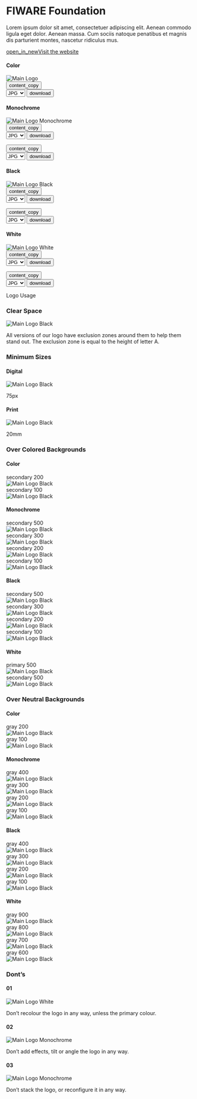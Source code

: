 <div id="social-meta">
<meta property="og:title" content="FIWARE Brand Guide" />
<meta property="og:description" content="These guidelines help you to use best our FIWARE brand assets." />
<meta property="og:type" content="documentation" />
<meta property="og:url" content="https://fiware-brand-guide.readthedocs.org" />
<meta property="og:image" content="https://www.fiware.org/wp-content/uploads/FF_Banner_General.png" />
</div>

<h1>FIWARE Foundation</h1>

Lorem ipsum dolor sit amet, consectetuer adipiscing elit. Aenean commodo ligula eget dolor. Aenean massa. Cum sociis natoque penatibus et magnis dis parturient montes, nascetur ridiculus mus.

<div class="primary-btn">
    <a href="https://www.fiware.org/foundation/" target="_blank"><span class="material-symbols-outlined">open_in_new</span>Visit the website</a>
</div>

<div class="section-container">
    <div class="main-container">
        <div class="title-container">
            <h4>Color</h4>
        </div>
        <div class="logo-container copy-content"><img src="https://www.fiware.org/custom/brand-guide/img/logo/fiware-foundation/logo-fiware-foundation.svg" alt="Main Logo" onContextMenu="return false;">
            <div class="dwl-container">
                <button class="copy" data-clipboard-text="https://www.fiware.org/custom/brand-guide/img/logo/fiware-foundation/logo-fiware-foundation.svg" data-original-title="Copied!"><span class="material-symbols-outlined">content_copy</span></button>
                <form onsubmit="this.action = document.getElementById('filename').value">
                    <select id="filename">
                        <option value="#">JPG</option>
                        <option value="#">PNG</option>
                        <option value="#">SVG</option>
                        <option value="#">EPS</option>
                    </select>
                    <input type="submit" value="download" class="material-symbols-outlined dwl" />
                </form>
            </div>
        </div>
    </div>
    <div class="grid">
        <div class="grid-items">
            <div class="col-3 scroll-x">
                <h4>Monochrome</h4>
                <div class="logo-container copy-content"><img src="https://www.fiware.org/custom/brand-guide/img/logo/fiware-foundation/logo-fiware-foundation-blue.svg" alt="Main Logo Monochrome" onContextMenu="return false;">
                    <div class="dwl-container-m">
                        <button class="copy" data-clipboard-text="https://www.fiware.org/custom/brand-guide/img/logo/fiware-foundation/logo-fiware-foundation-blue.svg" data-original-title="Copied!"><span class="material-symbols-outlined">content_copy</span></button>
                        <form onsubmit="this.action = document.getElementById('filename').value">
                            <select id="filename">
                                <option value="#">JPG</option>
                                <option value="#">PNG</option>
                                <option value="#">SVG</option>
                                <option value="#">EPS</option>
                            </select>
                            <input type="submit" value="download" class="material-symbols-outlined dwl" />
                        </form>
                    </div>
                </div>
                <div class="dwl-container">
                    <button class="copy" data-clipboard-text="https://www.fiware.org/custom/brand-guide/img/logo/fiware-foundation/logo-fiware-foundation-blue.svg" data-original-title="Copied!"><span class="material-symbols-outlined">content_copy</span></button>
                    <form onsubmit="this.action = document.getElementById('filename').value">
                        <select id="filename">
                            <option value="#">JPG</option>
                            <option value="#">PNG</option>
                            <option value="#">SVG</option>
                            <option value="#">EPS</option>
                        </select>
                        <input type="submit" value="download" class="material-symbols-outlined dwl" />
                    </form>
                </div>
            </div>
            <div class="col-3 scroll-x">
                <h4>Black</h4>
                <div class="logo-container copy-content"><img src="https://www.fiware.org/custom/brand-guide/img/logo/fiware-foundation/logo-fiware-foundation-black.svg" alt="Main Logo Black" onContextMenu="return false;">
                    <div class="dwl-container-m">
                        <button class="copy" data-clipboard-text="https://www.fiware.org/custom/brand-guide/img/logo/fiware-foundation/logo-fiware-foundation-black.svg" data-original-title="Copied!"><span class="material-symbols-outlined">content_copy</span></button>
                        <form onsubmit="this.action = document.getElementById('filename').value">
                            <select id="filename">
                                <option value="#">JPG</option>
                                <option value="#">PNG</option>
                                <option value="#">SVG</option>
                                <option value="#">EPS</option>
                            </select>
                            <input type="submit" value="download" class="material-symbols-outlined dwl" />
                        </form>
                    </div>
                </div>
                <div class="dwl-container">
                    <button class="copy" data-clipboard-text="https://www.fiware.org/custom/brand-guide/img/logo/fiware-foundation/logo-fiware-foundation-black.svg" data-original-title="Copied!"><span class="material-symbols-outlined">content_copy</span></button>
                    <form onsubmit="this.action = document.getElementById('filename').value">
                        <select id="filename">
                            <option value="#">JPG</option>
                            <option value="#">PNG</option>
                            <option value="#">SVG</option>
                            <option value="#">EPS</option>
                        </select>
                        <input type="submit" value="download" class="material-symbols-outlined dwl" />
                    </form>
                </div>
            </div>
            <div class="col-3 scroll-x">
                <h4>White</h4>
                <div class="logo-container negative copy-content"><img src="https://www.fiware.org/custom/brand-guide/img/logo/fiware-foundation/logo-fiware-foundation-white.svg" alt="Main Logo White" onContextMenu="return false;">
                    <div class="dwl-container-m">
                        <button class="copy ico-negative" data-clipboard-text="https://www.fiware.org/custom/brand-guide/img/logo/fiware-foundation/logo-fiware-foundation-white.svg" data-original-title="Copied!"><span class="material-symbols-outlined">content_copy</span></button>
                        <form onsubmit="this.action = document.getElementById('filename').value">
                            <select id="filename">
                                <option value="#">JPG</option>
                                <option value="#">PNG</option>
                                <option value="#">SVG</option>
                                <option value="#">EPS</option>
                            </select>
                            <input type="submit" value="download" class="material-symbols-outlined dwl" />
                        </form>
                    </div>
                </div>
                <div class="dwl-container">
                    <button class="copy" data-clipboard-text="https://www.fiware.org/custom/brand-guide/img/logo/fiware-foundation/logo-fiware-foundation-white.svg" data-original-title="Copied!"><span class="material-symbols-outlined">content_copy</span></button>
                    <form onsubmit="this.action = document.getElementById('filename').value">
                        <select id="filename">
                            <option value="#">JPG</option>
                            <option value="#">PNG</option>
                            <option value="#">SVG</option>
                            <option value="#">EPS</option>
                        </select>
                        <input type="submit" value="download" class="material-symbols-outlined dwl" />
                    </form>
                </div>
            </div>
        </div>
    </div>
</div>

<div class="logo-usage-container">
    <div class="logo-usage">Logo Usage</div>
    <div class="container">
        <div class="col-2">
            <h3>Clear Space</h3>
            <div  class="logo-container no-attributes"><img src="https://www.fiware.org/custom/brand-guide/img/logo/fiware-foundation/usage/logo-fiware-foundation-clear-zone.svg" alt="Main Logo Black" onContextMenu="return false;"></div>
            <p>All versions of our logo have exclusion zones around them to help them stand out. The exclusion zone is equal to the height of letter A.</p>
        </div>
        <div class="col-2">
            <h3>Minimum Sizes</h3>
            <div class="grid wrap">
                <div class="grid-item">
                    <h4>Digital</h4>
                    <div id="logo-fiware-foundation-min-width" class="logo-container no-attributes"><img src="https://www.fiware.org/custom/brand-guide/img/logo/fiware-foundation/logo-fiware-foundation-black.svg" alt="Main Logo Black" onContextMenu="return false;"></div>
                    <p>75px</p>
                </div>
                <div class="grid-item">
                    <h4>Print</h4>
                    <div id="logo-fiware-foundation-min-width" class="logo-container no-attributes"><img src="https://www.fiware.org/custom/brand-guide/img/logo/fiware-foundation/logo-fiware-foundation-black.svg" alt="Main Logo Black" onContextMenu="return false;"></div>
                    <p>20mm</p>
                </div>
            </div>
        </div>
    </div>
    <div class="section-container">
        <div class="module-container">
            <div class="title-container">
                <h3 class="title-section">Over Colored Backgrounds</h3>
                <h4>Color</h4>
            </div>
            <div class="grid">
            <div class="grid-items">
                <div class="col-4 scroll-x logo-background">
                    <div class="logo-container over-background bg-secondary-200" >
                        <div class="colour-label-s">secondary 200</div>
                        <img src="https://www.fiware.org/custom/brand-guide/img/logo/fiware-foundation/logo-fiware-foundation.svg" alt="Main Logo Black" onContextMenu="return false;">
                    </div>
                </div>
                <div class="col-4 scroll-x logo-background">
                    <div class="logo-container over-background bg-secondary-100">
                        <div class="colour-label-s">secondary 100</div>
                        <img src="https://www.fiware.org/custom/brand-guide/img/logo/fiware-foundation/logo-fiware-foundation.svg" alt="Main Logo Black" onContextMenu="return false;">
                    </div>
                </div>
            </div>
            </div>
        </div>
        <div class="module-container">
            <div class="title-container">
                <h4>Monochrome</h4>
            </div>
            <div class="grid">
            <div class="grid-items">
                <div class="col-4 scroll-x logo-background">
                    <div class="logo-container over-background bg-secondary-500">
                        <div class="colour-label-s">secondary 500</div>
                        <img src="https://www.fiware.org/custom/brand-guide/img/logo/fiware-foundation/logo-fiware-foundation-blue.svg" alt="Main Logo Black" onContextMenu="return false;">
                    </div>
                </div>
                <div class="col-4 scroll-x logo-background">
                    <div class="logo-container over-background bg-secondary-300">
                        <div class="colour-label-s">secondary 300</div>
                        <img src="https://www.fiware.org/custom/brand-guide/img/logo/fiware-foundation/logo-fiware-foundation-blue.svg" alt="Main Logo Black" onContextMenu="return false;">
                    </div>
                </div>
                <div class="col-4 scroll-x logo-background">
                    <div class="logo-container over-background bg-secondary-200">
                        <div class="colour-label-s">secondary 200</div>
                        <img src="https://www.fiware.org/custom/brand-guide/img/logo/fiware-foundation/logo-fiware-foundation-blue.svg" alt="Main Logo Black" onContextMenu="return false;">
                    </div>
                </div>
                <div class="col-4 scroll-x logo-background">
                    <div class="logo-container over-background bg-secondary-100">
                        <div class="colour-label-s">secondary 100</div>
                        <img src="https://www.fiware.org/custom/brand-guide/img/logo/fiware-foundation/logo-fiware-foundation-blue.svg" alt="Main Logo Black" onContextMenu="return false;">
                    </div>
                </div>
            </div>
            </div>
        </div>
        <div class="module-container">
            <div class="title-container">
                <h4>Black</h4>
            </div>
            <div class="grid">
            <div class="grid-items">
                <div class="col-4 scroll-x logo-background">
                    <div class="logo-container over-background bg-secondary-500">
                        <div class="colour-label-s">secondary 500</div>
                        <img src="https://www.fiware.org/custom/brand-guide/img/logo/fiware-foundation/logo-fiware-foundation-black.svg" alt="Main Logo Black" onContextMenu="return false;">
                    </div>
                </div>
                <div class="col-4 scroll-x logo-background">
                    <div class="logo-container over-background bg-secondary-300">
                        <div class="colour-label-s">secondary 300</div>
                        <img src="https://www.fiware.org/custom/brand-guide/img/logo/fiware-foundation/logo-fiware-foundation-black.svg" alt="Main Logo Black" onContextMenu="return false;">
                    </div>
                </div>
                <div class="col-4 scroll-x logo-background">
                    <div class="logo-container over-background bg-secondary-200">
                        <div class="colour-label-s">secondary 200</div>
                        <img src="https://www.fiware.org/custom/brand-guide/img/logo/fiware-foundation/logo-fiware-foundation-black.svg" alt="Main Logo Black" onContextMenu="return false;">
                    </div>
                </div>
                <div class="col-4 scroll-x logo-background">
                    <div class="logo-container over-background bg-secondary-100">
                        <div class="colour-label-s">secondary 100</div>
                        <img src="https://www.fiware.org/custom/brand-guide/img/logo/fiware-foundation/logo-fiware-foundation-black.svg" alt="Main Logo Black" onContextMenu="return false;">
                    </div>
                </div>
            </div>
            </div>
        </div>
        <div class="module-container">
            <div class="title-container">
                <h4>White</h4>
            </div>
            <div class="grid">
            <div class="grid-items">
                <div class="col-4 scroll-x logo-background">
                    <div class="logo-container over-background bg-primary-500">
                        <div class="colour-label-s negative">primary 500</div>
                        <img src="https://www.fiware.org/custom/brand-guide/img/logo/fiware-foundation/logo-fiware-foundation-white.svg" alt="Main Logo Black" onContextMenu="return false;">
                    </div>
                </div>
                <div class="col-4 scroll-x logo-background">
                    <div class="logo-container over-background bg-secondary-500">
                        <div class="colour-label-s negative">secondary 500</div>
                    <img src="https://www.fiware.org/custom/brand-guide/img/logo/fiware-foundation/logo-fiware-foundation-white.svg" alt="Main Logo Black" onContextMenu="return false;">
                    </div>
                </div>
            </div>
            </div>
        </div>
    </div>
    <div class="section-container">
        <div class="module-container">
            <div class="title-container">
                <h3 class="title-section">Over Neutral Backgrounds</h3>
                <h4>Color</h4>
            </div>
            <div class="grid">
            <div class="grid-items">
                <div class="col-4 scroll-x logo-background">
                    <div class="logo-container over-background bg-gray-200">
                        <div class="colour-label-s">gray 200</div>
                        <img src="https://www.fiware.org/custom/brand-guide/img/logo/fiware-foundation/logo-fiware-foundation.svg" alt="Main Logo Black" onContextMenu="return false;">
                    </div>
                </div>
                <div class="col-4 scroll-x logo-background">
                    <div class="logo-container over-background bg-gray-100">
                        <div class="colour-label-s">gray 100</div>
                        <img src="https://www.fiware.org/custom/brand-guide/img/logo/fiware-foundation/logo-fiware-foundation.svg" alt="Main Logo Black" onContextMenu="return false;">
                    </div>
                </div>
            </div>
            </div>
        </div>
        <div class="module-container">
            <div class="title-container">
                <h4>Monochrome</h4>
            </div>
            <div class="grid">
            <div class="grid-items">
                <div class="col-4 scroll-x logo-background">
                    <div class="logo-container over-background bg-gray-400">
                        <div class="colour-label-s">gray 400</div>
                        <img src="https://www.fiware.org/custom/brand-guide/img/logo/fiware-foundation/logo-fiware-foundation-blue.svg" alt="Main Logo Black" onContextMenu="return false;">
                    </div>
                </div>
                <div class="col-4 scroll-x logo-background">
                    <div class="logo-container over-background bg-gray-300">
                        <div class="colour-label-s">gray 300</div>
                        <img src="https://www.fiware.org/custom/brand-guide/img/logo/fiware-foundation/logo-fiware-foundation-blue.svg" alt="Main Logo Black" onContextMenu="return false;">
                    </div>
                </div>
                <div class="col-4 scroll-x logo-background">
                    <div class="logo-container over-background bg-gray-200">
                        <div class="colour-label-s">gray 200</div>
                        <img src="https://www.fiware.org/custom/brand-guide/img/logo/fiware-foundation/logo-fiware-foundation-blue.svg" alt="Main Logo Black" onContextMenu="return false;">
                    </div>
                </div>
                <div class="col-4 scroll-x logo-background">
                    <div class="logo-container over-background bg-gray-100">
                        <div class="colour-label-s">gray 100</div>
                        <img src="https://www.fiware.org/custom/brand-guide/img/logo/fiware-foundation/logo-fiware-foundation-blue.svg" alt="Main Logo Black" onContextMenu="return false;">
                    </div>
                </div>
            </div>
            </div>
        </div>
        <div class="module-container">
            <div class="title-container">
                <h4>Black</h4>
            </div>
            <div class="grid">
            <div class="grid-items">
                <div class="col-4 scroll-x logo-background">
                    <div class="logo-container over-background bg-gray-400">
                        <div class="colour-label-s">gray 400</div>
                        <img src="https://www.fiware.org/custom/brand-guide/img/logo/fiware-foundation/logo-fiware-foundation-black.svg" alt="Main Logo Black" onContextMenu="return false;">
                    </div>
                </div>
                <div class="col-4 scroll-x logo-background">
                    <div class="logo-container over-background bg-gray-300">
                        <div class="colour-label-s">gray 300</div>
                        <img src="https://www.fiware.org/custom/brand-guide/img/logo/fiware-foundation/logo-fiware-foundation-black.svg" alt="Main Logo Black" onContextMenu="return false;">
                    </div>
                </div>
                <div class="col-4 scroll-x logo-background">
                    <div class="logo-container over-background bg-gray-200">
                        <div class="colour-label-s">gray 200</div>
                        <img src="https://www.fiware.org/custom/brand-guide/img/logo/fiware-foundation/logo-fiware-foundation-black.svg" alt="Main Logo Black" onContextMenu="return false;">
                    </div>
                </div>
                <div class="col-4 scroll-x logo-background">
                    <div class="logo-container over-background bg-gray-100">
                        <div class="colour-label-s">gray 100</div>
                        <img src="https://www.fiware.org/custom/brand-guide/img/logo/fiware-foundation/logo-fiware-foundation-black.svg" alt="Main Logo Black" onContextMenu="return false;">
                    </div>
                </div>
            </div>
            </div>
        </div>
        <div class="module-container">
            <div class="title-container">
                <h4>White</h4>
            </div>
            <div class="grid">
            <div class="grid-items">
                <div class="col-4 scroll-x logo-background">
                    <div class="logo-container over-background bg-gray-900">
                        <div class="colour-label-s negative">gray 900</div>
                        <img src="https://www.fiware.org/custom/brand-guide/img/logo/fiware-foundation/logo-fiware-foundation-white.svg" alt="Main Logo Black" onContextMenu="return false;">
                    </div>
                </div>
                <div class="col-4 scroll-x logo-background">
                    <div class="logo-container over-background bg-gray-800">
                        <div class="colour-label-s negative">gray 800</div>
                        <img src="https://www.fiware.org/custom/brand-guide/img/logo/fiware-foundation/logo-fiware-foundation-white.svg" alt="Main Logo Black" onContextMenu="return false;">
                    </div>
                </div>
                <div class="col-4 scroll-x logo-background">
                    <div class="logo-container over-background bg-gray-700">
                        <div class="colour-label-s negative">gray 700</div>
                        <img src="https://www.fiware.org/custom/brand-guide/img/logo/fiware-foundation/logo-fiware-foundation-white.svg" alt="Main Logo Black" onContextMenu="return false;">
                    </div>
                </div>
                <div class="col-4 scroll-x logo-background">
                    <div class="logo-container over-background bg-gray-600">
                        <div class="colour-label-s negative">gray 600</div>
                        <img src="https://www.fiware.org/custom/brand-guide/img/logo/fiware-foundation/logo-fiware-foundation-white.svg" alt="Main Logo Black" onContextMenu="return false;">
                    </div>
                </div>
            </div>
            </div>
        </div>
    </div>
    <div class="module-container">
        <h3>Dont’s</h3>
        <div class="grid">
            <div class="grid-items">
                <div class="col-3 scroll-x">
                    <h4>01</h4>
                    <div class="logo-container dont"><img src="https://www.fiware.org/custom/brand-guide/img/logo/fiware-foundation/usage/logo-fiware-foundation-dont-1.svg" alt="Main Logo White" onContextMenu="return false;"></div>
                    <div class="item-content"><p>Don’t recolour the logo in any way, unless the primary colour.</p></div>
                </div>
                <div class="col-3 scroll-x">
                    <h4>02</h4>
                    <div class="logo-container dont"><img src="https://www.fiware.org/custom/brand-guide/img/logo/fiware-foundation/usage/logo-fiware-foundation-dont-2.svg" alt="Main Logo Monochrome" onContextMenu="return false;"></div>
                    <div class="item-content"><p>Don’t add effects, tilt or angle the logo in any way.</p></div>
                </div>
                <div class="col-3 scroll-x">
                    <h4>03</h4>
                    <div class="logo-container dont"><img src="https://www.fiware.org/custom/brand-guide/img/logo/fiware-foundation/usage/logo-fiware-foundation-dont-3.svg" alt="Main Logo Monochrome" onContextMenu="return false;"></div>
                    <div class="item-content"><p>Don’t stack the logo, or reconfigure it in any way.</p></div>
                </div>
            </div>
        </div>
    </div>
</div>